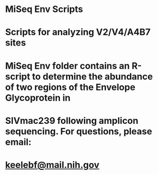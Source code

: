 # MiSeq Env Scripts
# Scripts for analyzing V2/V4/A4B7 sites

# MiSeq Env folder contains an R-script to determine the abundance of two regions of the Envelope Glycoprotein in
# SIVmac239 following amplicon sequencing. For questions, please email:
# keelebf@mail.nih.gov
